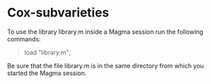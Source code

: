 # Cox-subvarieties
To use the library library.m inside a Magma session
run the following commands:

> load "library.m";

Be sure that the file library.m is in the same
directory from which you started the Magma
session.
